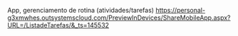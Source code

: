 App, gerenciamento de rotina (atividades/tarefas)
https://personal-g3xmwhes.outsystemscloud.com/PreviewInDevices/ShareMobileApp.aspx?URL=/ListadeTarefas/&_ts=145532
